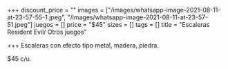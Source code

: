 +++
discount_price = ""
images = ["/images/whatsapp-image-2021-08-11-at-23-57-55-1.jpeg", "/images/whatsapp-image-2021-08-11-at-23-57-51.jpeg"]
juegos = []
price = "$45"
sizes = []
tags = []
title = "Escaleras Resident Evil/ Otros juegos"

+++
Escaleras con efecto tipo metal, madera, piedra.

$45 c/u.